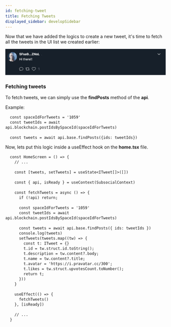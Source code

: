 ```yaml
---
id: fetching-tweet
title: Fetching Tweets
displayed_sidebar: developSidebar
---
```


Now that we have added the logics to create a new tweet, it's time to fetch all the tweets in the UI list we created earlier:

![Tweet UI](../../../../static/img/twitter-dapp/tweet.png)

### Fetching tweets

To fetch tweets, we can simply use the **findPosts** method of the **api**.

Example:
```tsx
  const spaceIdForTweets = '1059'
  const tweetIds = await api.blockchain.postIdsBySpaceId(spaceIdForTweets)

  const tweets = await api.base.findPosts({ids: tweetIds})
```

Now, lets put this logic inside a useEffect hook on the **home.tsx** file.

```tsx
  const HomeScreen = () => {
    // ...

    const [tweets, setTweets] = useState<ITweet[]>([])

    const { api, isReady } = useContext(SubsocialContext)

    const fetchTweets = async () => {
      if (!api) return;

      const spaceIdForTweets = '1059'
      const tweetIds = await api.blockchain.postIdsBySpaceId(spaceIdForTweets)

      const tweets = await api.base.findPosts({ ids: tweetIds })
      console.log(tweets)
      setTweets(tweets.map((tw) => {
        const t: ITweet = {}
        t.id = tw.struct.id.toString();
        t.description = tw.content?.body;
        t.name = tw.content?.title; 
        t.avatar = 'https://i.pravatar.cc/300';
        t.likes = tw.struct.upvotesCount.toNumber();
        return t;
      }))
    }

    useEffect(() => {
      fetchTweets()
    }, [isReady])

    // ...
  }
```
